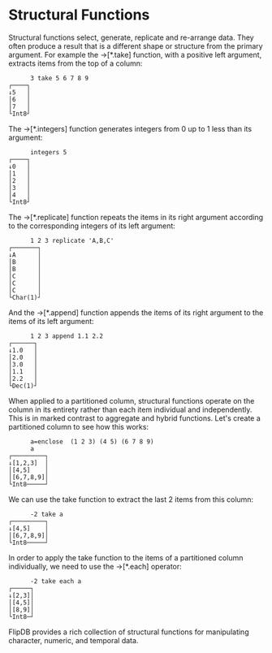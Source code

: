 # Structural Functions

Structural functions select, generate, replicate and re-arrange data. They often produce a result
that is a different shape or structure from the primary argument. For example the →[*.take]
function, with a positive left argument, extracts items from the top of a column:

~~~
      3 take 5 6 7 8 9
┌────┐
↓5   │
│6   │
│7   │
└Int8┘
~~~

The →[*.integers] function generates integers from 0 up to 1 less than its argument:

~~~
      integers 5
┌────┐
↓0   │
│1   │
│2   │
│3   │
│4   │
└Int8┘
~~~

The →[*.replicate] function repeats the items in its right argument according to the
corresponding integers of its left argument:

~~~
      1 2 3 replicate 'A,B,C'
┌───────┐
↓A      │
│B      │
│B      │
│C      │
│C      │
│C      │
└Char(1)┘
~~~

And the →[*.append] function appends the items of its right argument to the items of its left argument:

~~~
      1 2 3 append 1.1 2.2
┌──────┐
↓1.0   │
│2.0   │
│3.0   │
│1.1   │
│2.2   │
└Dec(1)┘
~~~

When applied to a partitioned column, structural functions operate on the column in its entirety
rather than each item individual and independently. This is in marked contrast to aggregate and
hybrid functions. Let's create a partitioned column to see how this works:

~~~
      a=enclose  (1 2 3) (4 5) (6 7 8 9)
      a
┌─────────┐
↓[1,2,3]  │
│[4,5]    │
│[6,7,8,9]│
└Int8─────┘
~~~

We can use the take function to extract the last 2 items from this column:

~~~
      -2 take a
┌─────────┐
↓[4,5]    │
│[6,7,8,9]│
└Int8─────┘
~~~

In order to apply the take function to the items of a partitioned column individually, we need to
use the →[*.each] operator:

~~~
      -2 take each a
┌─────┐
↓[2,3]│
│[4,5]│
│[8,9]│
└Int8─┘
~~~

FlipDB provides a rich collection of structural functions for manipulating character, numeric, and
temporal data.

